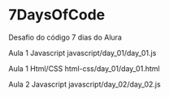 # 7DaysOfCode
Desafio do código 7 dias do Alura

Aula 1 Javascript
javascript/day_01/day_01.js

Aula 1 Html/CSS
html-css/day_01/day_01.html

Aula 2 Javascript
javascript/day_02/day_02.js



